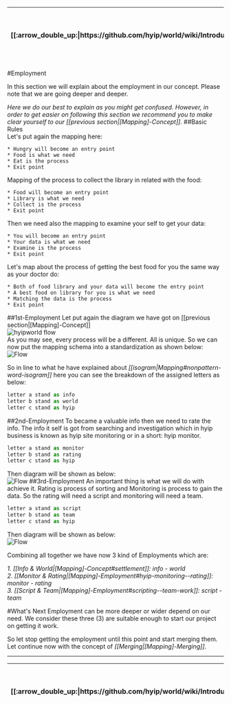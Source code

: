 <table>
  <thead>
    <tr>
      <th>[[:arrow_double_up:|https://github.com/hyip/world/wiki/Introduction]]</th>
      <th>[[:arrow_up_small:|https://github.com/hyipworld/hyipworld.github.io/wiki/Introduction]]</th>
      <th>[[:rewind:|Introduction]] [[Intro|Introduction]]</th>
      <th>[[:arrow_backward:|[Mapping]-Concept]] [[Prev|[Mapping]-Concept]]</th>
      <th>[[:repeat:|[Mapping]-Employment]] [[Reload|[Mapping]-Employment]]</th>
      <th>[[Next|[Mapping]-Merging]] [[:arrow_forward:|[Mapping]-Merging]]</th>
      <th>[[Last|[Mapping]-Overall]] [[:fast_forward:|[Mapping]-Overall]]</th>
      <th>[[:arrow_down_small:|https://github.com/hyip/rating]]</th>
      <th>[[:arrow_double_down:|https://github.com/hyip/rating/wiki/Introduction]]</th>
    </tr>
  </thead>
</table>
#Employment

In this section we will explain about the employment in our concept. Please note that we are going deeper and deeper. 

_Here we do our best to explain as you might get confused. However, in order to get easier on following this section we recommend you to make clear yourself to our [[previous section|[Mapping]-Concept]]._
##Basic Rules  
Let's put again the mapping here:
```
* Hungry will become an entry point
* Food is what we need 
* Eat is the process
* Exit point  
```
Mapping of the process to collect the library in related with the food:
```
* Food will become an entry point
* Library is what we need 
* Collect is the process
* Exit point  
```
Then we need also the mapping to examine your self to get your data:
```
* You will become an entry point
* Your data is what we need 
* Examine is the process
* Exit point  
```
Let's map about the process of getting the best food for you the same way as your doctor do:
```
* Both of food library and your data will become the entry point
* A best food on library for you is what we need 
* Matching the data is the process
* Exit point  
```
##1st-Employment
Let put again the diagram we have got on [[previous section|[Mapping]-Concept]]   
![hyipworld flow](https://hyipworld.github.io/images/github/doc/figure6.png)  
As you may see, every process will be a different. All is unique. So we can now put the mapping schema into a standardization as shown below:  
![Flow](https://hyipworld.github.io/images/github/doc/figure7.png)  

So in line to what he have explained about _[[isogram|Mapping#nonpattern-word-isogram]]_ here you can see the breakdown of the assigned letters as below: 
```js
letter a stand as info  
letter b stand as world  
letter c stand as hyip  
```
##2nd-Employment
To became a valuable info then we need to rate the info. The info it self is got from searching and investigation which in hyip business is known as hyip site monitoring or in a short: hyip monitor.  
```js
letter a stand as monitor  
letter b stand as rating  
letter c stand as hyip  
```
Then diagram will be shown as below:  
![Flow](https://hyipworld.github.io/images/github/doc/figure8.png)
##3rd-Employment
An important thing is what we will do with achieve it. Rating is process of sorting and Monitoring is process to gain the data. So the rating will need a script and monitoring will need a team.    
```js
letter a stand as script  
letter b stand as team  
letter c stand as hyip  
```
Then diagram will be shown as below:  
![Flow](https://hyipworld.github.io/images/github/doc/figure9.png)

Combining all together we have now 3 kind of Employments which are:  
 
_1. [[Info & World|[Mapping]-Concept#settlement]]: info - world_  
_2. [[Monitor & Rating|[Mapping]-Employment#hyip-monitoring--rating]]</a>: monitor - rating_  
_3. [[Script & Team|[Mapping]-Employment#scripting--team-work]]: script - team_  

#What's Next
Employment can be more deeper or wider depend on our need. We consider these three (3) are suitable enough to start our project on getting it work. 

So let stop getting the employment until this point and start merging them.  
Let continue now with the concept of _[[Merging|[Mapping]-Merging]]_.
***
<table>
  <thead>
    <tr>
      <th>[[:arrow_double_up:|https://github.com/hyip/world/wiki/Introduction]]</th>
      <th>[[:arrow_up_small:|https://github.com/hyipworld/hyipworld.github.io/wiki/Introduction]]</th>
      <th>[[:rewind:|Introduction]] [[Intro|Introduction]]</th>
      <th>[[:arrow_backward:|[Mapping]-Concept]] [[Prev|[Mapping]-Concept]]</th>
      <th>[[:repeat:|[Mapping]-Employment]] [[Reload|[Mapping]-Employment]]</th>
      <th>[[Next|[Mapping]-Merging]] [[:arrow_forward:|[Mapping]-Merging]]</th>
      <th>[[Last|[Mapping]-Overall]] [[:fast_forward:|[Mapping]-Overall]]</th>
      <th>[[:arrow_down_small:|https://github.com/hyip/rating]]</th>
      <th>[[:arrow_double_down:|https://github.com/hyip/rating/wiki/Introduction]]</th>
    </tr>
  </thead>
</table>